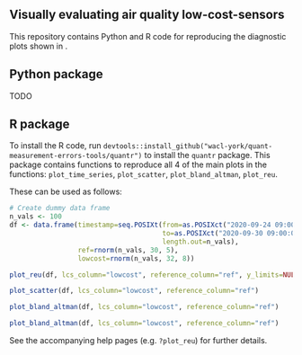 ## Visually evaluating air quality low-cost-sensors

This repository contains Python and R code for reproducing the diagnostic plots shown in <PAPER REFERENCE>.

## Python package

TODO

## R package

To install the R code, run `devtools::install_github("wacl-york/quant-measurement-errors-tools/quantr")` to install the `quantr` package.
This package contains functions to reproduce all 4 of the main plots in the functions: `plot_time_series`, `plot_scatter`, `plot_bland_altman`, `plot_reu`.

These can be used as follows:

```r
# Create dummy data frame
n_vals <- 100
df <- data.frame(timestamp=seq.POSIXt(from=as.POSIXct("2020-09-24 09:00:00"),
                                      to=as.POSIXct("2020-09-30 09:00:00"),
                                      length.out=n_vals),
                 ref=rnorm(n_vals, 30, 5),
                 lowcost=rnorm(n_vals, 32, 8))

plot_reu(df, lcs_column="lowcost", reference_column="ref", y_limits=NULL)

plot_scatter(df, lcs_column="lowcost", reference_column="ref")

plot_bland_altman(df, lcs_column="lowcost", reference_column="ref")

plot_bland_altman(df, lcs_column="lowcost", reference_column="ref")
```

See the accompanying help pages (e.g. `?plot_reu`) for further details.

